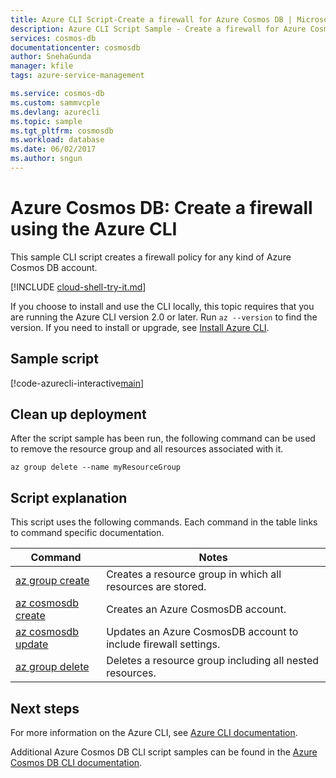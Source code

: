 ```yaml
---
title: Azure CLI Script-Create a firewall for Azure Cosmos DB | Microsoft Docs
description: Azure CLI Script Sample - Create a firewall for Azure Cosmos DB
services: cosmos-db
documentationcenter: cosmosdb
author: SnehaGunda
manager: kfile
tags: azure-service-management

ms.service: cosmos-db
ms.custom: sammvcple
ms.devlang: azurecli
ms.topic: sample
ms.tgt_pltfrm: cosmosdb
ms.workload: database
ms.date: 06/02/2017
ms.author: sngun
---
```


# Azure Cosmos DB: Create a firewall using the Azure CLI

This sample CLI script creates a firewall policy for any kind of Azure Cosmos DB account. 

[!INCLUDE [cloud-shell-try-it.md](../../../includes/cloud-shell-try-it.md)]

If you choose to install and use the CLI locally, this topic requires that you are running the Azure CLI version 2.0 or later. Run `az --version` to find the version. If you need to install or upgrade, see [Install Azure CLI]( /cli/azure/install-azure-cli). 

## Sample script

[!code-azurecli-interactive[main](../../../cli_scripts/cosmosdb/secure-cosmosdb-create-firewall/secure-cosmosdb-create-firewall.sh?highlight=38-42 "Create an Azure Cosmos DB firewall")]

## Clean up deployment

After the script sample has been run, the following command can be used to remove the resource group and all resources associated with it.

```azurecli-interactive
az group delete --name myResourceGroup
```

## Script explanation

This script uses the following commands. Each command in the table links to command specific documentation.

| Command | Notes |
|---|---|
| [az group create](https://docs.microsoft.com/cli/azure/group#az-group-create) | Creates a resource group in which all resources are stored. |
| [az cosmosdb create](https://docs.microsoft.com/cli/azure/cosmosdb#az-cosmosdb-create) | Creates an Azure CosmosDB account. |
| [az cosmosdb update](https://docs.microsoft.com/cli/azure/cosmosdb#az-cosmosdb-update) | Updates an Azure CosmosDB account to include firewall settings. |
| [az group delete](https://docs.microsoft.com/cli/azure/group#az-group-delete) | Deletes a resource group including all nested resources. |

## Next steps

For more information on the Azure CLI, see [Azure CLI documentation](https://docs.microsoft.com/cli/azure).

Additional Azure Cosmos DB CLI script samples can be found in the [Azure Cosmos DB CLI documentation](../cli-samples.md).
